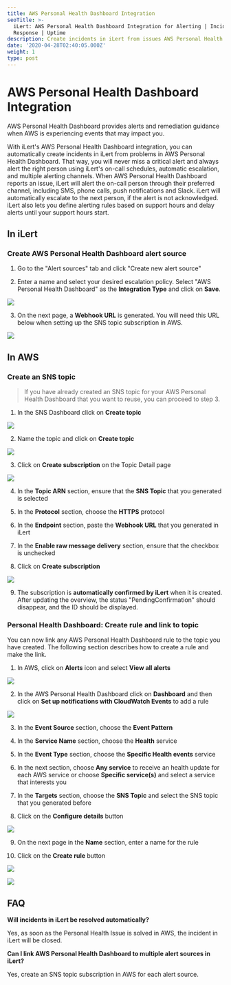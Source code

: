 ```yaml
---
title: AWS Personal Health Dashboard Integration
seoTitle: >-
  iLert: AWS Personal Health Dashboard Integration for Alerting | Incident
  Response | Uptime
description: Create incidents in iLert from issues AWS Personal Health Dashboard.
date: '2020-04-28T02:40:05.000Z'
weight: 1
type: post
---
```


# AWS Personal Health Dashboard Integration

AWS Personal Health Dashboard provides alerts and remediation guidance when AWS is experiencing events that may impact you.

With iLert's AWS Personal Health Dashboard integration, you can automatically create incidents in iLert from problems in AWS Personal Health Dashboard. That way, you will never miss a critical alert and always alert the right person using iLert's on-call schedules, automatic escalation, and multiple alerting channels. When AWS Personal Health Dashboard reports an issue, iLert will alert the on-call person through their preferred channel, including SMS, phone calls, push notifications and Slack. iLert will automatically escalate to the next person, if the alert is not acknowledged. iLert also lets you define alerting rules based on support hours and delay alerts until your support hours start.

## In iLert <a id="in-ilert"></a>

### Create AWS Personal Health Dashboard alert source <a id="create-alert-source"></a>

1. Go to the "Alert sources" tab and click "Create new alert source"

2. Enter a name and select your desired escalation policy. Select "AWS Personal Health Dashboard" as the **Integration Type** and click on **Save**.

![](../.gitbook/assets/awsphd9.png)

3. On the next page, a **Webhook URL** is generated. You will need this URL below when setting up the SNS topic subscription in AWS.

![](../.gitbook/assets/awsphd10.png)

## In AWS

### Create an SNS topic <a id="create-sns-topic"></a>

> If you have already created an SNS topic for your AWS Personal Health Dashboard that you want to reuse, you can proceed to step 3.

1. In the SNS Dashboard click on **Create topic**

![](../.gitbook/assets/awsphd0.png)

2. Name the topic and click on **Create topic**

![](../.gitbook/assets/awsphd1.png)

3. Click on **Create subscription** on the Topic Detail page

![](../.gitbook/assets/awsphd2.png)

4. In the **Topic ARN** section, ensure that the **SNS Topic** that you generated is selected

5. In the **Protocol** section, choose the **HTTPS** protocol

6. In the **Endpoint** section, paste the **Webhook URL** that you generated in iLert

7. In the **Enable raw message delivery** section, ensure that the checkbox is unchecked

8. Click on **Create subscription**

![](../.gitbook/assets/awsphd3.png)

9. The subscription is **automatically confirmed by iLert** when it is created. After updating the overview, the status "PendingConfirmation" should disappear, and the ID should be displayed.

### Personal Health Dashboard: Create rule and link to topic <a id="create-phd-rule"></a>

You can now link any AWS Personal Health Dashboard rule to the topic you have created. The following section describes how to create a rule and make the link.

1. In AWS, click on **Alerts** icon and select **View all alerts**

![](../.gitbook/assets/awsphd4.png)

2. In the AWS Personal Health Dashboard click on **Dashboard** and then click on **Set up notifications with CloudWatch Events** to add a rule

![](../.gitbook/assets/awsphd5.png)

3. In the **Event Source** section, choose the **Event Pattern**

4. In the **Service Name** section, choose the **Health** service

5. In the **Event Type** section, choose the **Specific Health events** service

6. In the next section, choose **Any service** to receive an health update for each AWS service or choose **Specific service\(s\)** and select a service that interests you

7. In the **Targets** section, choose the **SNS Topic** and select the SNS topic that you generated before

8. Click on the **Configure details** button

![](../.gitbook/assets/awsphd6.png)

9. On the next page in the **Name** section, enter a name for the rule

10. Click on the **Create rule** button

![](../.gitbook/assets/awsphd7.png)

![](../.gitbook/assets/awsphd8.png)

## FAQ <a id="faq"></a>

**Will incidents in iLert be resolved automatically?**

Yes, as soon as the Personal Health Issue is solved in AWS, the incident in iLert will be closed.

**Can I link AWS Personal Health Dashboard to multiple alert sources in iLert?**

Yes, create an SNS topic subscription in AWS for each alert source.


